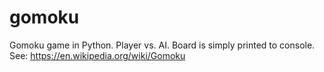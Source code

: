 # gomoku
Gomoku game in Python. Player vs. AI. Board is simply printed to console. See: https://en.wikipedia.org/wiki/Gomoku
